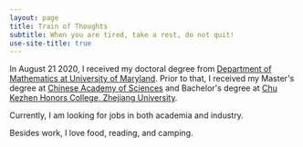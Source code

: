 ```yaml
---
layout: page
title: Train of Thoughts
subtitle: When you are tired, take a rest, do not quit!
use-site-title: true
---
```


In August 21 2020, I received my doctoral degree from [Department of Mathematics at University of Maryland](http://www.math.umd.edu/). Prior to that, I received my Master's degree at [Chinese Academy of Sciences](http://www.cas.cn/) and Bachelor's degree at [Chu Kezhen Honors College, Zhejiang University](http://ckc.zju.edu.cn/ckcen/_t1906/main.psp).

Currently, I am looking for jobs in both academia and industry.

Besides work, I love food, reading, and camping.


